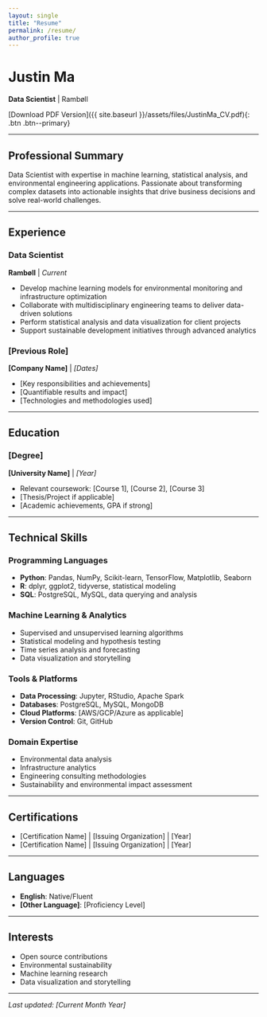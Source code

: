 ```yaml
---
layout: single
title: "Resume"
permalink: /resume/
author_profile: true
---
```


# Justin Ma
**Data Scientist** | Rambøll

[Download PDF Version]({{ site.baseurl }}/assets/files/JustinMa_CV.pdf){: .btn .btn--primary}

---

## Professional Summary

Data Scientist with expertise in machine learning, statistical analysis, and environmental engineering applications. Passionate about transforming complex datasets into actionable insights that drive business decisions and solve real-world challenges.

---

## Experience

### Data Scientist
**Rambøll** | *Current*

- Develop machine learning models for environmental monitoring and infrastructure optimization
- Collaborate with multidisciplinary engineering teams to deliver data-driven solutions
- Perform statistical analysis and data visualization for client projects
- Support sustainable development initiatives through advanced analytics

### [Previous Role]
**[Company Name]** | *[Dates]*

- [Key responsibilities and achievements]
- [Quantifiable results and impact]
- [Technologies and methodologies used]

---

## Education

### [Degree]
**[University Name]** | *[Year]*

- Relevant coursework: [Course 1], [Course 2], [Course 3]
- [Thesis/Project if applicable]
- [Academic achievements, GPA if strong]

---

## Technical Skills

### Programming Languages
- **Python**: Pandas, NumPy, Scikit-learn, TensorFlow, Matplotlib, Seaborn
- **R**: dplyr, ggplot2, tidyverse, statistical modeling
- **SQL**: PostgreSQL, MySQL, data querying and analysis

### Machine Learning & Analytics
- Supervised and unsupervised learning algorithms
- Statistical modeling and hypothesis testing
- Time series analysis and forecasting
- Data visualization and storytelling

### Tools & Platforms
- **Data Processing**: Jupyter, RStudio, Apache Spark
- **Databases**: PostgreSQL, MySQL, MongoDB
- **Cloud Platforms**: [AWS/GCP/Azure as applicable]
- **Version Control**: Git, GitHub

### Domain Expertise
- Environmental data analysis
- Infrastructure analytics
- Engineering consulting methodologies
- Sustainability and environmental impact assessment

---

## Certifications

- [Certification Name] | [Issuing Organization] | [Year]
- [Certification Name] | [Issuing Organization] | [Year]

---

## Languages

- **English**: Native/Fluent
- **[Other Language]**: [Proficiency Level]

---

## Interests

- Open source contributions
- Environmental sustainability
- Machine learning research
- Data visualization and storytelling

---

*Last updated: [Current Month Year]*